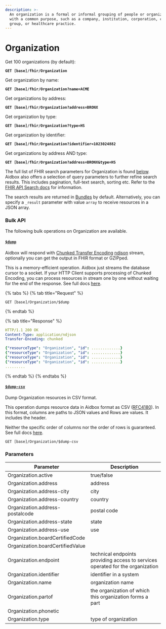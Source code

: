 ```yaml
---
description: >-
  An organization is a formal or informal grouping of people or organizations
  with a common purpose, such as a company, institution, corporation, community
  group, or healthcare practice.
---
```


# Organization

Get 100 organizations (by default):

<pre><code><strong>GET [base]/fhir/Organization
</strong></code></pre>

Get organization by name:

<pre><code><strong>GET [base]/fhir/Organization?name=ACME
</strong></code></pre>

Get organizations by address:

<pre><code><strong>GET [base]/fhir/Organization?address=BRONX
</strong></code></pre>

Get organization by type:

<pre><code><strong>GET [base]/fhir/Organization?type=HS
</strong></code></pre>

Get organization by identifier:

<pre><code><strong>GET [base]/fhir/Organization?identifier=1023024882
</strong></code></pre>

Get organizations by address AND type:

<pre><code><strong>GET [base]/fhir/Organization?address=BRONX&#x26;type=HS
</strong></code></pre>

The full list of FHIR search parameters for Organization is found [below](organization.md#parameters). Aidbox also offers a selection of query parameters to further refine search results. This includes pagination, full-text search, sorting etc. Refer to the [FHIR API Search docs](../../fhir-api/search-1/) for information.

The search results are returned in [Bundles](../../fhir-api/bundle.md) by default. Alternatively, you can specify a `_result` parameter with value `array` to receive resources in a JSON array.

### Bulk API

The following bulk operations on Organization are available.

#### [`$dump`](../../bulk-api-1/usddump.md)

Aidbox will respond with [Chunked Transfer Encoding](https://en.wikipedia.org/wiki/Chunked\_transfer\_encoding) [ndjson](http://ndjson.org/) stream, optionally you can get the output in FHIR format or GZIPped.

This is a memory-efficient operation. Aidbox just streams the database cursor to a socket. If your HTTP Client supports processing of Chunked Encoding, you can process resources in stream one by one without waiting for the end of the response. See full docs [here](../../bulk-api-1/usddump.md).

{% tabs %}
{% tab title="Request" %}
```
GET [base]/Organization/$dump
```
{% endtab %}

{% tab title="Response" %}
```yaml
HTTP/1.1 200 OK
Content-Type: application/ndjson
Transfer-Encoding: chunked

{"resourceType": "Organization", "id": .............}
{"resourceType": "Organization", "id": .............}
{"resourceType": "Organization", "id": .............}
{"resourceType": "Organization", "id": .............}
.........
```
{% endtab %}
{% endtabs %}

#### [`$dump-csv`](../../bulk-api-1/usddump-csv.md)

Dump Organization resources in CSV format.

This operation dumps resource data in Aidbox format as CSV ([RFC4180](https://datatracker.ietf.org/doc/html/rfc4180)). In this format, columns are paths to JSON values and Rows are values. It includes the header.

Neither the specific order of columns nor the order of rows is guaranteed. See full docs [here](../../bulk-api-1/usddump-csv.md).

```
GET [base]/Organization/$dump-csv
```

### Parameters

| Parameter                        | Description                                                                    |
| -------------------------------- | ------------------------------------------------------------------------------ |
| Organization.active              | true/false                                                                     |
| Organization.address             | address                                                                        |
| Organization.address-city        | city                                                                           |
| Organization.address-country     | country                                                                        |
| Organization.address-postalcode  | postal code                                                                    |
| Organization.address-state       | state                                                                          |
| Organization.address-use         | use                                                                            |
| Organization.boardCertifiedCode  |                                                                                |
| Organization.boardCertifiedValue |                                                                                |
| Organization.endpoint            | technical endpoints providing access to services operated for the organization |
| Organization.identifier          | identifier in a system                                                         |
| Organization.name                | organization name                                                              |
| Organization.partof              | the organization of which this organization forms a part                       |
| Organization.phonetic            |                                                                                |
| Organization.type                | type of organization                                                           |

